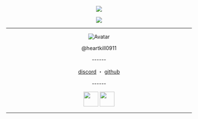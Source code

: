 <p align="center">
  <a href="https://github.com/heartkill0911">
    <img src="https://komarev.com/ghpvc/?username=heartkill0911r&color=blueviolet"/>
     </a>

<p align="center">
  <a href="https://discord.com/users/736313894464651335">
    <img src="https://discord.c99.nl/widget/theme-1/736313894464651335.png"/>
     </a>
</p>

------
<p align="center">  
  <img src="https://cdn.discordapp.com/attachments/847557977170116608/866786442998448158/a_58562879b202f7721d106182ef8d97e6_1.gif" alt="Avatar">
</p>
<p align="center">
    @heartkill0911
<p align="center">
------
  
</p>
<p align="center">
<a href="https://discord.com/users/736313894464651335">discord</a>
    ・
    <a href="https://github.com/heartkill0911">github</a>
</p>
<p align="center">
------
<p align="center">  
<a href="https://discord.gg/lying"><img src="https://cdn0.iconfinder.com/data/icons/free-social-media-set/24/discord-512.png" width="40"></a> <a href="https://discord.gg/lying"><img src="https://cdn0.iconfinder.com/data/icons/free-social-media-set/24/discord-512.png" width="40"></a>
  
-----------

